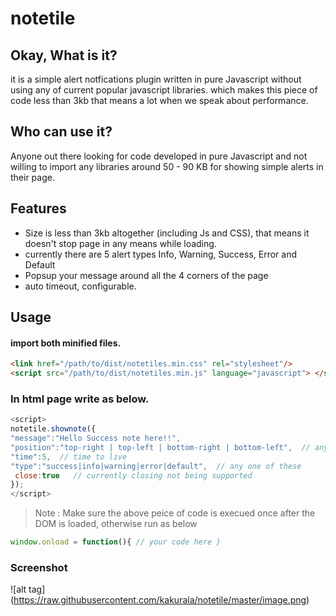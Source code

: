 # notetile
## Okay, What is it?

it is a simple alert notfications plugin written in pure Javascript without using any of current popular javascript libraries. which makes this piece of code less than 3kb that means a lot when we speak about performance.

## Who can use it?

Anyone out there looking for code developed in pure Javascript and not willing to import any libraries around 50 - 90 KB for showing simple alerts in their page. 

## Features
- Size is less than 3kb altogether (including Js and CSS), that means it doesn't stop page in any means while loading.
- currently there are 5 alert types Info, Warning, Success, Error and Default
- Popsup your message around all the 4 corners of the page
- auto timeout, configurable.

## Usage

#### import both minified files.
```html
<link href="/path/to/dist/notetiles.min.css" rel="stylesheet"/>
<script src="/path/to/dist/notetiles.min.js" language="javascript"> </script>
```

### In html page write as below.

```javascript
<script>
notetile.shownote({
"message":"Hello Success note here!!",
"position":"top-right | top-left | bottom-right | bottom-left",  // any one of these
"time":5,  // time to live
"type":"success|info|warning|error|default",  // any one of these
 close:true   // currently closing not being supported
});
</script>
```

> Note : Make sure the above peice of code is execued once after the DOM is loaded, otherwise run as below

```javascript
window.onload = function(){ // your code here }
```

### Screenshot

![alt tag] (https://raw.githubusercontent.com/kakurala/notetile/master/image.png)
